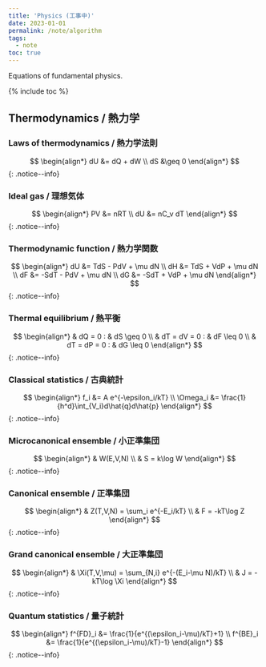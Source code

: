 ```yaml
---
title: 'Physics (工事中)'
date: 2023-01-01
permalink: /note/algorithm
tags:
  - note
toc: true
---
```


Equations of fundamental physics.

{% include toc %}

## Thermodynamics / 熱力学

### Laws of thermodynamics / 熱力学法則

$$
\begin{align*}
dU &= dQ + dW \\
dS &\geq 0
\end{align*}
$$
{: .notice--info}

### Ideal gas / 理想気体

$$
\begin{align*}
PV &= nRT \\
dU &= nC_v dT
\end{align*}
$$
{: .notice--info}

### Thermodynamic function / 熱力学関数

$$
\begin{align*}
dU &= TdS - PdV + \mu dN \\
dH &= TdS + VdP + \mu dN \\
dF &= -SdT - PdV + \mu dN \\
dG &= -SdT + VdP + \mu dN
\end{align*}
$$
{: .notice--info}

### Thermal equilibrium / 熱平衡

$$
\begin{align*}
& dQ = 0 : & dS \geq 0 \\
& dT = dV = 0 : & dF \leq 0 \\
& dT = dP = 0 : & dG \leq 0
\end{align*}
$$
{: .notice--info}

### Classical statistics / 古典統計

$$
\begin{align*}
f_i &= A e^{-\epsilon_i/kT} \\
\Omega_i &= \frac{1}{h^d}\int_{V_i}d\hat{q}d\hat{p}
\end{align*}
$$
{: .notice--info}

### Microcanonical ensemble / 小正準集団

$$
\begin{align*}
& W(E,V,N) \\
& S = k\log W
\end{align*}
$$
{: .notice--info}

### Canonical ensemble / 正準集団

$$
\begin{align*}
& Z(T,V,N) = \sum_i e^{-E_i/kT} \\
& F = -kT\log Z
\end{align*}
$$
{: .notice--info}

### Grand canonical ensemble / 大正準集団

$$
\begin{align*}
& \Xi(T,V,\mu) = \sum_{N,i} e^{-(E_i-\mu N)/kT} \\
& J = -kT\log \Xi
\end{align*}
$$
{: .notice--info}

### Quantum statistics / 量子統計

$$
\begin{align*}
f^{FD}_i &= \frac{1}{e^{(\epsilon_i-\mu)/kT}+1} \\
f^{BE}_i &= \frac{1}{e^{(\epsilon_i-\mu)/kT}-1}
\end{align*}
$$
{: .notice--info}